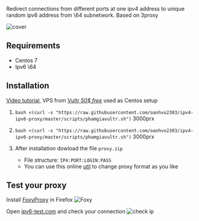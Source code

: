 Redirect connections from different ports at one ipv4 address to unique random ipv6 address from \64 subnetwork. Based on 3proxy

![cover](cover.svg)

## Requirements
- Centos 7
- Ipv6 \64

## Installation
[Video tutorial](https://youtu.be/EKBJHSTmT4w), VPS from [Vultr *50$ free*](https://www.vultr.com/?ref=8915105) used as Centos setup

1. `bash <(curl -s "https://raw.githubusercontent.com/oanhvo2303/ipv4-ipv6-proxy/master/scripts/phamgiavultr.sh")` 3000prx

2. `bash <(curl -s "https://raw.githubusercontent.com/oanhvo2303/ipv4-ipv6-proxy/master/scripts/phamgiavultr.sh")` 3000prx
1. After installation dowload the file `proxy.zip`
   * File structure: `IP4:PORT:LOGIN:PASS`
   * You can use this online [util](http://buyproxies.org/panel/format.php
) to change proxy format as you like

## Test your proxy

Install [FoxyProxy](https://addons.mozilla.org/en-US/firefox/addon/foxyproxy-standard/) in Firefox
![Foxy](foxyproxy.png)

Open [ipv6-test.com](http://ipv6-test.com/) and check your connection
![check ip](check_ip.png)
